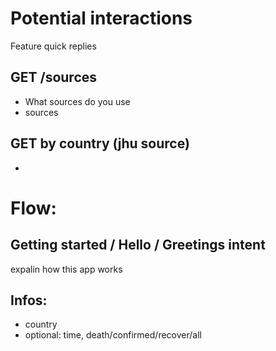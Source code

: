 # Potential interactions

Feature quick replies


## GET /sources
- What sources do you use
- sources

## GET by country (jhu source)
- 

# Flow: 
## Getting started / Hello / Greetings intent
expalin how this app works

## Infos:
- country
- optional: time, death/confirmed/recover/all



